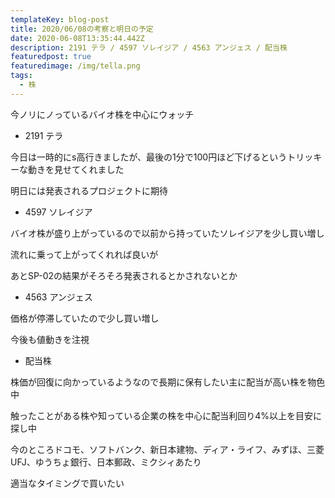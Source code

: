 ```yaml
---
templateKey: blog-post
title: 2020/06/08の考察と明日の予定
date: 2020-06-08T13:35:44.442Z
description: 2191 テラ / 4597 ソレイジア / 4563 アンジェス / 配当株
featuredpost: true
featuredimage: /img/tella.png
tags:
  - 株
---
```

今ノリにノっているバイオ株を中心にウォッチ

* 2191 テラ

今日は一時的にs高行きましたが、最後の1分で100円ほど下げるというトリッキーな動きを見せてくれました

明日には発表されるプロジェクトに期待

* 4597 ソレイジア

バイオ株が盛り上がっているので以前から持っていたソレイジアを少し買い増し

流れに乗って上がってくれれば良いが

あとSP-02の結果がそろそろ発表されるとかされないとか

* 4563 アンジェス

価格が停滞していたので少し買い増し

今後も値動きを注視

* 配当株

株価が回復に向かっているようなので長期に保有したい主に配当が高い株を物色中

触ったことがある株や知っている企業の株を中心に配当利回り4%以上を目安に探し中

今のところドコモ、ソフトバンク、新日本建物、ディア・ライフ、みずほ、三菱UFJ、ゆうちょ銀行、日本郵政、ミクシィあたり

適当なタイミングで買いたい